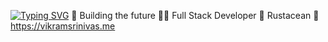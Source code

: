 [![Typing SVG](https://readme-typing-svg.herokuapp.com?lines=Hey!+.+Its+Vikram+Srinivas!;A++Programmer!;I+Know+lang..+Like%3A-;c+%2C+c%2B%2B+%2C+java+%2C+golang+;Qbasic+%2C+pascal+%2C+js+%2C+ts+%2C+python+;css+%2C+html++and+php)](https://git.io/typing-svg)
🔨 Building the future
🧑‍💻 Full Stack Developer
🦀 Rustacean
🔗 https://vikramsrinivas.me

<!---
vikram2009/vikram2009 is a ✨ special ✨ repository because its `README.md` (this file) appears on your GitHub profile. vikramsrinivas.me

You can click the Preview link to take a look at your changes.
--->
